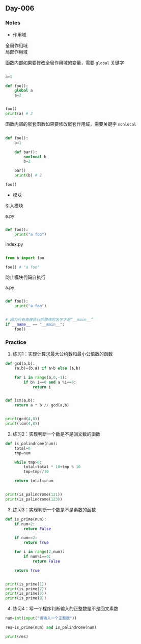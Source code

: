 ## Day-006

### Notes


- 作用域

全局作用域  
局部作用域  


函数内部如果要修改全局作用域的变量，需要 `global` 关键字

```py

a=1

def foo():
    global a
    a=2


foo()
print(a) # 2

```


函数内部的嵌套函数如果要修改嵌套作用域，需要关键字 `nonlocal`

```py

def foo():
    b=1

    def bar():
        nonlocal b
        b=2

    bar()
    print(b) # 2    

foo()

```

-  模块


引入模块  

a.py

```py

def foo():
    print("a foo")

```


index.py

```py

from b import foo

foo() # "a foo"

```

防止模块代码自执行

a.py

```py

def foo():
    print("a foo")


# 因为只有直接执行的模块的名字才是“__main__”
if __name__ == "__main__":
    foo()


```


### Practice

1. 练习1：实现计算求最大公约数和最小公倍数的函数

```py
def gcd(a,b):
    (a,b)=(b,a) if a>b else (a,b)

    for i in range(a,0,-1):
        if b% i==0 and a %i==0:
            return i


def lcm(a,b):
    return a * b // gcd(a,b)


print(gcd(4,8))
print(lcm(4,8))
```

2. 练习2：实现判断一个数是不是回文数的函数
```py
def is_palindrome(num):
    total=0
    tmp=num

    while tmp>0:
        total=total * 10+tmp % 10
        tmp=tmp//10

    return total==num


print(is_palindrome(121))
print(is_palindrome(123))
```

3. 练习3：实现判断一个数是不是素数的函数

```py
def is_prime(num):
    if num<2:
        return False

    if num==2:
        return True

    for i in range(2,num):
        if num%i==0:
            return False

    return True


print(is_prime(1))
print(is_prime(2))
print(is_prime(3))
print(is_prime(9))
```

4. 练习4：写一个程序判断输入的正整数是不是回文素数

```py 
num=int(input("请输入一个正整数"))

res=is_prime(num) and is_palindrome(num)

print(res)
```

